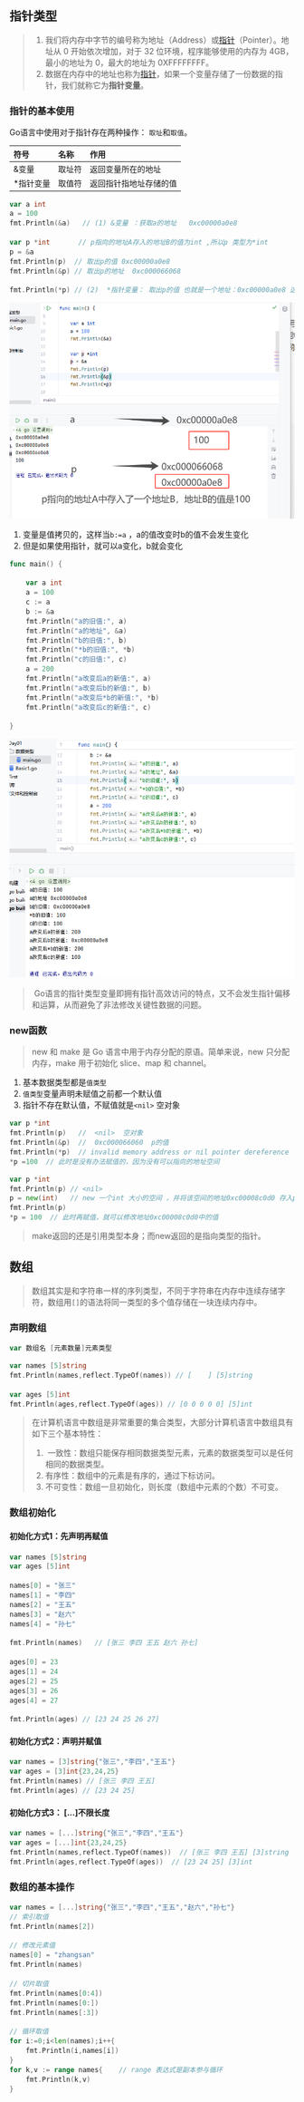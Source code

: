 
## 指针类型

>1. 我们将内存中字节的编号称为地址（Address）或[指针](http://c.biancheng.net/c/80/)（Pointer）。地址从 0 开始依次增加，对于 32 位环境，程序能够使用的内存为 4GB，最小的地址为 0，最大的地址为 0XFFFFFFFF。
>2. 数据在内存中的地址也称为[指针](http://c.biancheng.net/c/80/)，如果一个变量存储了一份数据的指针，我们就称它为**指针变量**。

### 指针的基本使用
Go语言中使用对于指针存在两种操作： `取址`和`取值`。

| 符号       | 名称   | 作用                   |
| :------- | :--- | :------------------- |
| &变量      | 取址符  | 返回变量所在的地址            |
| *指针变量    | 取值符  | 返回指针指地址存储的值          |


```go
var a int
a = 100
fmt.Println(&a)   // (1) &变量 ：获取a的地址   0xc00000a0e8

var p *int       // p指向的地址A存入的地址B的值为int ,所以p 类型为*int
p = &a
fmt.Println(p)  // 取出p的值 0xc00000a0e8
fmt.Println(&p) // 取出p的地址  0xc000066068

fmt.Println(*p) // (2)  *指针变量： 取出p的值 也就是一个地址：0xc00000a0e8 这个地址中的值 100

```
![](media/Pasted%20image%2020250711054118.png)


1. 变量是值拷贝的，这样当`b:=a` ，a的值改变时b的值不会发生变化
2. 但是如果使用指针，就可以a变化，b就会变化
```go
func main() {

    var a int
    a = 100
    c := a
    b := &a
    fmt.Println("a的旧值:", a)
    fmt.Println("a的地址", &a)
    fmt.Println("b的旧值:", b)
    fmt.Println("*b的旧值:", *b)
    fmt.Println("c的旧值:", c)
    a = 200
    fmt.Println("a改变后a的新值:", a)
    fmt.Println("a改变后b的新值:", b)
    fmt.Println("a改变后*b的新值:", *b)
    fmt.Println("a改变后c的新值:", c)

}

```
![](media/Pasted%20image%2020250711055840.png)  

> Go语言的指针类型变量即拥有指针高效访问的特点，又不会发生指针偏移和运算，从而避免了非法修改关键性数据的问题。
### new函数
>new 和 make 是 Go 语言中用于内存分配的原语。简单来说，new 只分配内存，make 用于初始化 slice、map 和 channel。

1. 基本数据类型都是`值类型`
2. `值类型`变量声明未赋值之前都一个默认值
3. 指针不存在默认值，不赋值就是`<nil>`  空对象

```go
var p *int  
fmt.Println(p)   //  <nil>  空对象
fmt.Println(&p)  //  0xc000066060  p的值
fmt.Println(*p)  // invalid memory address or nil pointer dereference  [signal 0xc0000005 code=0x0 addr=0x0 pc=0x49a9c1]
*p =100  // 此时是没有办法赋值的，因为没有可以指向的地址空间
```

```go
var p *int
fmt.Println(p) // <nil>
p = new(int)   // new 一个int 大小的空间 ，并将该空间的地址0xc00008c0d0 存入p中
fmt.Println(p)
*p = 100  // 此时再赋值，就可以修改地址0xc00008c0d0中的值
```
> make返回的还是引⽤类型本⾝；⽽new返回的是指向类型的指针。

## 数组
>数组其实是和字符串一样的序列类型，不同于字符串在内存中连续存储字符，数组用`[]`的语法将同一类型的多个值存储在一块连续内存中。

### 声明数组
```go
var 数组名 [元素数量]元素类型
```

```go
var names [5]string
fmt.Println(names,reflect.TypeOf(names)) // [    ] [5]string

var ages [5]int
fmt.Println(ages,reflect.TypeOf(ages)) // [0 0 0 0 0] [5]int
```
> 在计算机语言中数组是非常重要的集合类型，大部分计算机语言中数组具有如下三个基本特性：
>
> 1.  一致性：数组只能保存相同数据类型元素，元素的数据类型可以是任何相同的数据类型。
> 2. 有序性：数组中的元素是有序的，通过下标访问。
> 3. 不可变性：数组一旦初始化，则长度（数组中元素的个数）不可变。

### 数组初始化

#### 初始化方式1：先声明再赋值

```go
var names [5]string
var ages [5]int

names[0] = "张三"
names[1] = "李四"
names[2] = "王五"
names[3] = "赵六"
names[4] = "孙七"

fmt.Println(names)   // [张三 李四 王五 赵六 孙七]

ages[0] = 23
ages[1] = 24
ages[2] = 25
ages[3] = 26
ages[4] = 27

fmt.Println(ages) // [23 24 25 26 27]
```



#### 初始化方式2：声明并赋值

```go
var names = [3]string{"张三","李四","王五"}
var ages = [3]int{23,24,25}
fmt.Println(names) // [张三 李四 王五]
fmt.Println(ages) // [23 24 25]
```

#### 初始化方式3： [...]不限长度

```go
var names = [...]string{"张三","李四","王五"}
var ages = [...]int{23,24,25}
fmt.Println(names,reflect.TypeOf(names))  // [张三 李四 王五] [3]string
fmt.Println(ages,reflect.TypeOf(ages))  // [23 24 25] [3]int
```

### 数组的基本操作

```go
var names = [...]string{"张三","李四","王五","赵六","孙七"}
// 索引取值
fmt.Println(names[2])

// 修改元素值
names[0] = "zhangsan"
fmt.Println(names)

// 切片取值
fmt.Println(names[0:4]) 
fmt.Println(names[0:])
fmt.Println(names[:3])

// 循环取值
for i:=0;i<len(names);i++{
    fmt.Println(i,names[i])
}
for k,v := range names{    // range 表达式是副本参与循环
    fmt.Println(k,v)
}
```

